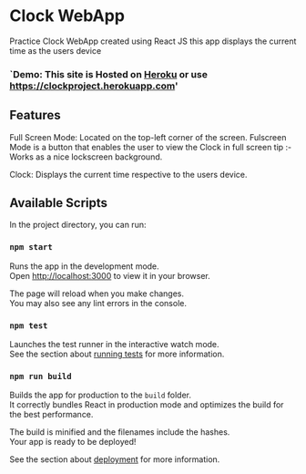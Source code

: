 # Clock WebApp

Practice Clock WebApp created using React JS
this app displays the current time as the users device

### `Demo: This site is Hosted on [Heroku](https://clockproject.herokuapp.com/) or use https://clockproject.herokuapp.com'

## Features
Full Screen Mode: Located on the top-left corner of the screen. Fulscreen Mode is a button that enables the user to view the Clock in full screen tip :- Works as a nice lockscreen background. 

Clock: Displays the current time respective to the users device.

## Available Scripts

In the project directory, you can run:

### `npm start`

Runs the app in the development mode.\
Open [http://localhost:3000](http://localhost:3000) to view it in your browser.

The page will reload when you make changes.\
You may also see any lint errors in the console.

### `npm test`

Launches the test runner in the interactive watch mode.\
See the section about [running tests](https://facebook.github.io/create-react-app/docs/running-tests) for more information.

### `npm run build`

Builds the app for production to the `build` folder.\
It correctly bundles React in production mode and optimizes the build for the best performance.

The build is minified and the filenames include the hashes.\
Your app is ready to be deployed!

See the section about [deployment](https://facebook.github.io/create-react-app/docs/deployment) for more information.


